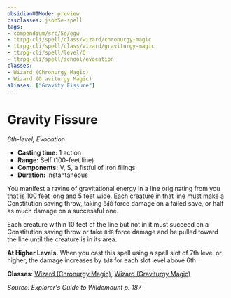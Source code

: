 ```yaml
---
obsidianUIMode: preview
cssclasses: json5e-spell
tags:
- compendium/src/5e/egw
- ttrpg-cli/spell/class/wizard/chronurgy-magic
- ttrpg-cli/spell/class/wizard/graviturgy-magic
- ttrpg-cli/spell/level/6
- ttrpg-cli/spell/school/evocation
classes:
- Wizard (Chronurgy Magic)
- Wizard (Graviturgy Magic)
aliases: ["Gravity Fissure"]
---
```

# Gravity Fissure
*6th-level, Evocation*  

- **Casting time:** 1 action
- **Range:** Self (100-feet line)
- **Components:** V, S, a fistful of iron filings
- **Duration:** Instantaneous

You manifest a ravine of gravitational energy in a line originating from you that is 100 feet long and 5 feet wide. Each creature in that line must make a Constitution saving throw, taking `8d8` force damage on a failed save, or half as much damage on a successful one.

Each creature within 10 feet of the line but not in it must succeed on a Constitution saving throw or take `8d8` force damage and be pulled toward the line until the creature is in its area.

**At Higher Levels.** When you cast this spell using a spell slot of 7th level or higher, the damage increases by `1d8` for each slot level above 6th.

**Classes**: [Wizard (Chronurgy Magic)](/3-Mechanics/CLI/classes/wizard-chronurgy-magic-egw.md), [Wizard (Graviturgy Magic)](/3-Mechanics/CLI/classes/wizard-graviturgy-magic-egw.md)

*Source: Explorer's Guide to Wildemount p. 187*